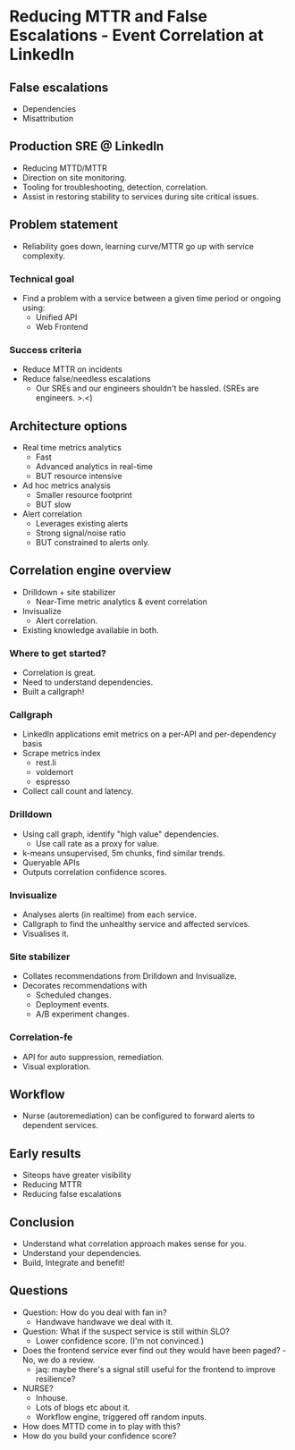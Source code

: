 # Reducing MTTR and False Escalations - Event Correlation at LinkedIn

## False escalations
- Dependencies
- Misattribution

## Production SRE @ LinkedIn
- Reducing MTTD/MTTR
- Direction on site monitoring.
- Tooling for troubleshooting, detection, correlation.
- Assist in restoring stability to services during site critical issues.

## Problem statement
- Reliability goes down, learning curve/MTTR go up with service complexity.


### Technical goal
- Find a problem with a service between a given time period or ongoing using:
  - Unified API
  - Web Frontend

### Success criteria
- Reduce MTTR on incidents
- Reduce false/needless escalations
  - Our SREs and our engineers shouldn't be hassled. (SREs are engineers. >.<)

## Architecture options
- Real time metrics analytics
  - Fast
  - Advanced analytics in real-time
  - BUT resource intensive
- Ad hoc metrics analysis
  - Smaller resource footprint
  - BUT slow
- Alert correlation
  - Leverages existing alerts
  - Strong signal/noise ratio
  - BUT constrained to alerts only.

## Correlation engine overview
- Drilldown + site stabilizer
  - Near-Time metric analytics & event correlation
- Invisualize
  - Alert correlation.
- Existing knowledge available in both.

### Where to get started?
- Correlation is great.
- Need to understand dependencies.
- Built a callgraph!

### Callgraph
- LinkedIn applications emit metrics on a per-API and per-dependency basis
- Scrape metrics index
  - rest.li
  - voldemort
  - espresso
- Collect call count and latency.

### Drilldown
- Using call graph, identify "high value" dependencies.
  - Use call rate as a proxy for value.
- k-means unsupervised, 5m chunks, find similar trends.
- Queryable APIs
- Outputs correlation confidence scores.

### Invisualize
- Analyses alerts (in realtime) from each service.
- Callgraph to find the unhealthy service and affected services.
- Visualises it.

### Site stabilizer
- Collates recommendations from Drilldown and Invisualize.
- Decorates recommendations with
  - Scheduled changes.
  - Deployment events.
  - A/B experiment changes.

### Correlation-fe
- API for auto suppression, remediation.
- Visual exploration.

## Workflow
- Nurse (autoremediation) can be configured to forward alerts to dependent
  services.

## Early results
- Siteops have greater visibility
- Reducing MTTR
- Reducing false escalations

## Conclusion
- Understand what correlation approach makes sense for you.
- Understand your dependencies.
- Build, Integrate and benefit!

## Questions
- Question: How do you deal with fan in?
  - Handwave handwave we deal with it.
- Question: What if the suspect service is still within SLO?
  - Lower confidence score. (I'm not convinced.)
- Does the frontend service ever find out they would have been paged?
  -No, we do a review.
  - jaq: maybe there's a signal still useful for the frontend to improve
    resilience?
- NURSE?
  - Inhouse.
  - Lots of blogs etc about it.
  - Workflow engine, triggered off random inputs.
- How does MTTD come in to play with this?
- How do you build your confidence score?
